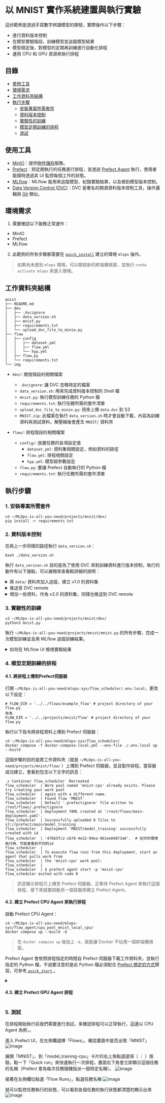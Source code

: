 # 以 MNIST 實作系統建置與執行實驗
這份範例是透過手寫數字辨識模型的開發，實際操作以下步驟：
- 進行資料版本控制
- 在模型實驗階段，訓練模型並追蹤模型結果
- 模型穩定後，對模型的定期再訓練進行自動化排程
- 運用 CPU 和 GPU 資源來執行排程

## 目錄
- [使用工具](#使用工具)
- [環境需求](#運行環境需求)
- [工作資料夾結構](#工作資料夾結構)
- [執行步驟](#執行步驟)
    - [安裝專案所需套件](#1-安裝-mnist-專案所需套件)
    - [資料版本控制](#2-資料版本控制)
    - [實驗性的訓練](#3-實驗性的訓練)
    - [模型定期訓練的排程](#4-模型定期訓練的排程)
    - [測試](#5-測試)

## 使用工具
* [MinIO](https://min.io)：提供[物件儲存](https://aws.amazon.com/tw/what-is/object-storage/)服務。
* [Prefect](https://www.prefect.io)：把定期執行的任務進行排程，並透過 [Prefect Agent](https://docs.prefect.io/latest/concepts/agents/) 執行，使用者能隨時透過其 UI 監控每個工作的狀態。
* [MLflow](https://mlflow.org)：MLflow 能用來追蹤模型、紀錄實驗結果，以及做到模型版本控制。
* [Data Version Control (DVC)](https://dvc.org)：DVC 是著名的開源資料版本控制工具，操作邏輯與 [Git](https://git-scm.com) 類似。

## 環境需求
1. 需要確認以下服務正常運作：
* MinIO
* Prefect
* MLflow

2. 此範例的所有步驟都需要在 [`quick_install`](/projects/quick_install/) 建立的環境 `mlops` 操作。
> 如果尚未進到 `mlops` 環境，可以開啟新的終端機視窗，並執行 `conda activate mlops` 來進入環境。

## 工作資料夾結構
```
mnist
├── README.md
├── dev
│   ├── .dvcignore
│   ├── data_version.sh
│   ├── mnist.py
│   ├── requirements.txt
│   └── upload_dvc_file_to_minio.py
├── flow
│   ├── config
│   │   ├── dataset.yml
│   │   ├── flow.yml
│   │   └── hyp.yml
│   ├── flow.py
│   └── requirements.txt
└── img
```
* `dev/`: 開發階段的相關檔案
  - `.dvcignore`: 讓 DVC 忽略特定的檔案
  - `data_version.sh`: 用來完成資料版本控制的 Shell 檔
  - `mnist.py`: 執行模型訓練任務的 Python 檔
  - `requirements.txt`: 執行任務所需的套件清單
  - `upload_dvc_file_to_minio.py`: 用來上傳 `data.dvc` 到 S3
  - `MNIST.zip`: 此檔案在執行 `data_version.sh` 時才會自動下載，內容為訓練資料與測試資料，解壓縮後會產生 `MNIST/` 資料夾

* `flow/`: 排程階段的相關檔案
  - `config/`: 放置任務的各項設定值
    - `dataset.yml`: 資料集相關設定，例如資料的路徑
    - `flow.yml`: 排程相關設定
    - `hyp.yml`: 模型超參數設定
  - `flow.py`: 要讓 Prefect 自動執行的 Python 檔
  - `requirements.txt`: 執行任務所需的套件清單

## 執行步驟
### 1. 安裝專案所需套件
````shell
cd ~/MLOps-is-all-you-need/projects/mnist/dev/
pip install -r requirements.txt
````

### 2. 資料版本控制
在與上一步同樣的路徑執行 `data_version.sh`：
````shell
bash ./data_version.sh
````
執行 `data_version.sh` 目的是為了使用 DVC 來對訓練資料進行版本控制，執行的動作有以下幾點，可以展開來查看較詳細的說明：
<details>
  <summary>將 <code>data/</code> 資料夾加入追蹤，建立 v1.0 的資料集</summary>

````shell
source ../../../mlops-sys/ml_experimenter/.env.local

# 下載資料集MNIST.zip
gdown "https://drive.google.com/file/d/1Ps26tCIFAXzrwXgHXC0BT3l_f0IvGrTd/view?usp=share_link" -O MNIST.zip --fuzzy
# 若無法下載，可以使用瀏覽器打開以上連結來手動下載

mkdir data
if [ -e data/MNIST ]; then
    echo 'data/MNIST/ exists.'
else
    unzip MNIST.zip -d data/
fi

# 製作v1.0的訓練資料，並讓DVC開始追蹤
git init  # 需要先以git對資料夾進行初始化
dvc init  # DVC對資路夾進行初始化
dvc add data  # 將MNIST資料夾以DVC追蹤
git add data.dvc .gitignore
git commit -m "First version of training data."  # 以git對.dvc進行版控
git tag -a "v1.0" -m "Created dataset."  # 建立標籤，未來要重回某個版本時比較方便 
````
</details>

<details>
  <summary>推送至 DVC remote</summary>

````shell
# 製作v1.0的訓練資料，並讓DVC開始追蹤
git init  # 需要先以git對資料夾進行初始化
dvc init  # DVC對資路夾進行初始化
dvc add data  # 將MNIST資料夾以DVC追蹤
git add data.dvc .gitignore
git commit -m "First version of training data."  # 以git對.dvc進行版控
git tag -a "v1.0" -m "Created dataset."  # 建立標籤，未來要重回某個版本時比較方便 

# ----------- dvc remote setting -----------
dvc remote add -f minio_s3 $MINIO_S3_PROJECT_BUCKET/dvc_remote  # remote為自定義的遠端名稱
dvc remote modify minio_s3 endpointurl $MLFLOW_S3_ENDPOINT_URL
dvc remote modify minio_s3 access_key_id $AWS_ACCESS_KEY_ID
dvc remote modify minio_s3 secret_access_key $AWS_SECRET_ACCESS_KEY
# ------------------------------------------

dvc push -r minio_s3  # 推送至minio_s3
````
</details>

<details>
  <summary>增加一些資料，作為 v2.0 的資料集，同樣也推送到 DVC remote</summary>

````shell
# 將更多訓練資料加入train/
for ((digit=0; digit<=9; digit++))
do
    mv ./data/MNIST/train_v2/$digit/* ./data/MNIST/train/$digit/
done
rm -r ./data/MNIST/train_v2/

# 製作v2.0的訓練資料
dvc add data
git add data.dvc
git commit -m "Add some images"
git tag -a "v2.0" -m "More images added."
dvc push -r minio_s3
#git push  # 如果有遠端的git repo才需要執行

python3 upload_dvc_file_to_minio.py  # 將MNIST.dvc上傳至MinIO
````
</details>

### 3. 實驗性的訓練
````shell
cd ~/MLOps-is-all-you-need/projects/mnist/dev/
python3 mnist.py
````
執行 `~/MLOps-is-all-you-need/projects/mnist/mnist.py` 的所有步驟，完成一次模型訓練並且用 MLflow 追蹤訓練結果。

<details>
<summary>
如何在 MLflow UI 檢視實驗結果
</summary>

進入 MLflow UI 後，於畫面左側實驗名稱點選「MNIST」，進入到這個實驗的頁面：
![image](./img/MLflow_exp.png)

進入實驗後，點選某一次的執行即可檢視結果：
![image](./img/MLflow_run.png)
> 可以展開左側「Parameters」檢視模型訓練時的超參數，或是展開「Metrics」確認模型指標。

</details>

### 4. 模型定期訓練的排程
#### 4.1. 將排程上傳到Prefect伺服器
打開 `~/MLOps-is-all-you-need/mlops-sys/flow_scheduler/.env.local`，更改以下設定：
```
# FLOW_DIR = '../../flows/example_flow' # project directory of your flow.py
改為
FLOW_DIR = '../../projects/mnist/flow' # project directory of your flow.py
```

執行以下指令將排程資料上傳到 Prefect 伺服器：
````shell
cd ~/MLOps-is-all-you-need/mlops-sys/flow_scheduler/
docker compose -f docker-compose-local.yml --env-file ./.env.local up --build
````

這個步驟的目的是將工作資料夾（就是 `~/MLOps-is-all-you-need/projects/mnist/flow/` ）上傳到 Prefect 伺服器，並且製作排程。當容器成功建立，會看到包含以下文字的訊息：
````
 ✔ Container flow_scheduler  Recreated
flow_scheduler  | Work pool named 'mnist-cpu' already exists. Please try creating your work pool 
flow_scheduler  | again with a different name.
flow_scheduler  | Found flow 'MNIST'
flow_scheduler  | Default '.prefectignore' file written to /root/flows/.prefectignore
flow_scheduler  | Deployment YAML created at '/root/flows/main-deployment.yaml'.
flow_scheduler  | Successfully uploaded 8 files to s3://prefect/main/model_training
flow_scheduler  | Deployment 'MNIST/model_training' successfully created with id 
flow_scheduler  | '476b5fc2-cb78-4e32-99ea-961ee84873a0'.  # 在你的環境執行時，可能會看到不同的id
flow_scheduler  | 
flow_scheduler  | To execute flow runs from this deployment, start an agent that pulls work from 
flow_scheduler  | the 'mnist-cpu' work pool:
flow_scheduler  | 
flow_scheduler  | $ prefect agent start -p 'mnist-cpu'
flow_scheduler exited with code 0
````
> 訊息顯示排程已上傳至 Prefect 伺服器，正等待 Prefect Agent 來執行這個排程，接下來就要啟動另一個容器來建立 Prefect Agent。

#### 4.2. 建立 Prefect CPU Agent 來執行排程
啟動 Prefect CPU Agent：
````shell
cd ~/MLOps-is-all-you-need/mlops-sys/flow_agent/cpu_pool_mnist_local_cpu/
docker compose up --build -d
````
> 在 `docker compose up` 後加上 `-d`，就能讓 Docker 不佔用一個終端機視窗。

Prefect Agent 會依照排程指定的時間自 Prefect 伺服器下載工作資料夾，並執行指定的 Python 檔，不過要注意的是此 Python 檔必須配合 [Prefect 規定的方式](https://docs.prefect.io/latest/tutorial/flows/)撰寫，可參考[ `quick_start` ](/projects/quick_start/flow/prefect_flow.py)。

<details><summary>

#### 4.3. 建立 Prefect GPU Agent 排程
</summary>

  如果電腦配有 NVIDIA GPU，可以執行這個段落來建立 GPU Agent。
  **需要先確認 [CUDA](https://www.nvidia.com/zh-tw/geforce/technologies/cuda/) 已設定好，且 CUDA Version 為 11.6 以上。**

  <details>
  <summary>
  確認方式：

  </summary>

  在終端機執行 `nvidia-smi` 來開啟 [NVIDIA System Management Interface](https://developer.nvidia.com/nvidia-system-management-interface)，假如能看到所有已裝備的 GPU 以及 CUDA 版本，如下列範例，就代表所需的驅動都已裝好。如果未能看到設備安裝的 GPU，可能是因為沒有正確安裝驅動程式。
  ````
  (mlops) aif@aif_mlops:~$ nvidia-smi
  Thu Jan 25 14:46:01 2024       
  +-----------------------------------------------------------------------------+
  | NVIDIA-SMI 525.105.17   Driver Version: 525.105.17   CUDA Version: 12.0     |
  |-------------------------------+----------------------+----------------------+
  | GPU  Name        Persistence-M| Bus-Id        Disp.A | Volatile Uncorr. ECC |
  | Fan  Temp  Perf  Pwr:Usage/Cap|         Memory-Usage | GPU-Util  Compute M. |
  |                               |                      |               MIG M. |
  |===============================+======================+======================|
  |   0  Tesla V100-SXM2...  Off  | 00000000:00:05.0 Off |                    0 |
  | N/A   28C    P0    53W / 300W |      0MiB / 32768MiB |      0%      Default |
  |                               |                      |                  N/A |
  +-------------------------------+----------------------+----------------------+
  |   1  Tesla V100-SXM2...  Off  | 00000000:00:06.0 Off |                    0 |
  | N/A   26C    P0    53W / 300W |      0MiB / 32768MiB |      0%      Default |
  |                               |                      |                  N/A |
  +-------------------------------+----------------------+----------------------+
                                                                                
  +-----------------------------------------------------------------------------+
  | Processes:                                                                  |
  |  GPU   GI   CI        PID   Type   Process name                  GPU Memory |
  |        ID   ID                                                   Usage      |
  |=============================================================================|
  |  No running processes found                                                 |
  +-----------------------------------------------------------------------------+
  (mlops) aif@aif_mlops:~$ 

  ````

  </details>

  打開 `~/MLOps-is-all-you-need/projects/mnist/flow/config/flow.yml`，更改以下 3 個設定並存檔：
  ```
  將原先的
  deploy_name: model_training-cpu  # 目的，如daliy_model、data_update

  pool_name: mnist-cpu  # 要調用的運算資源
  queue_name: mnist-cpu  # 專案名稱
  改為
  deploy_name: model_training-gpu  # 目的，如daliy_model、data_update

  pool_name: mnist-gpu  # 要調用的運算資源
  queue_name: mnist-gpu  # 專案名稱
  ```

  執行以下指令將排程資料上傳到 Prefect 伺服器（指令與 Prefect CPU Agent 相同）：
  ````shell
  cd ~/MLOps-is-all-you-need/mlops-sys/flow_scheduler/
  docker compose -f docker-compose-local.yml --env-file ./.env.local up --build
  ````

  啟動 Prefect GPU Agent：
  ````shell
  cd ~/MLOps-is-all-you-need/mlops-sys/flow_agent/mnist-gpu_mnist_single_gpu/
  docker compose up --build -d
  ````
</details>

### 5. 測試
在排程開始執行前我們需要進行測試，來確認排程可以正常執行，這邊以 CPU Agent 為例，。

進入 Prefect UI，在左側欄選擇「Flows」，確認畫面中是否出現「MNIST」
![image](./img/Prefect_UI_check_flows.png)

展開「MNIST」，到「model_training-cpu」卡片的右上角點選選項（ ⋮ ）按鈕，點一下「Quick run」來快速執行一次排程，畫面右下角會立即顯示這個任務的名稱（Prefect 會為每次任務隨機指派一個特定名稱）。
![image](./img/Prefect_quick_run.png)

接著在左側欄位點選「Flow Runs」，點選任務名稱
![image](./img/Prefect_go_to_flow_run.png)

就可以監控任務執行的狀態，可以看到各個任務的執行狀態都清楚的顯示出來
![image](./img/Prefect_running.png)
